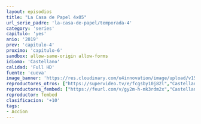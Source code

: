```yaml
---
layout: episodios
title: "La Casa de Papel 4x05"
url_serie_padre: 'la-casa-de-papel/temporada-4'
category: 'series'
capitulo: 'yes'
anio: '2019'
prev: 'capitulo-4'
proximo: 'capitulo-6'
sandbox: allow-same-origin allow-forms
idioma: 'Castellano'
calidad: 'Full HD'
fuente: 'cueva'
image_banner: 'https://res.cloudinary.com/u4innovation/image/upload/v1563567323/casa3-banner-min_yqqryd.jpg'
reproductores_otros: ["https://supervideo.tv/e/fcgsby10j82l","Castellano","https://gdriveplayer.me/embed2.php?link=gKDO9rwWpDcTLVrL7S%252BCQA%252B04ZZKyLQTXo8HswpfRefulpfpCGU3Z7xIFIDEGEsuWh59bHolsf%252F33kBe%252B3LBKXGxtI0oS%252BLqLOiSRDWWGzS0yYZqJHRmeRzsOHeHWu76tw%252FOdB9UiUKlOMX%252Fx5X%252FkN7GUGtv0WeL8e7IiZBrdXT1A8KVdOGmohsC1%252FKpnI0QJlv0eXgbHLIPlKcEEHAd8s","Castellano","https://mstream.website/luvv7o5r0f88","Castellano","https://mstream.website/j27fvnykpb5d","Castellano"]
reproductores_fembed: ["https://feurl.com/v/gy2m-h-mk3rdm2x","Castellano"]
reproductor: fembed
clasificacion: '+10'
tags:
- Accion
---
```












